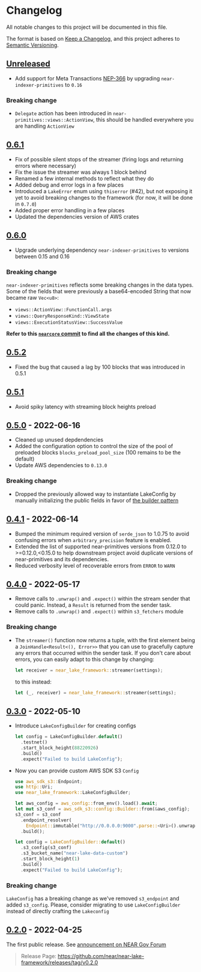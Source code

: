 # Changelog

All notable changes to this project will be documented in this file.

The format is based on [Keep a Changelog](https://keepachangelog.com/en/1.0.0/),
and this project adheres to [Semantic Versioning](https://semver.org/spec/v2.0.0.html).

## [Unreleased](https://github.com/near/near-lake-framework/compare/v0.6.1...HEAD)

- Add support for Meta Transactions [NEP-366](https://github.com/near/NEPs/blob/master/neps/nep-0366.md) by upgrading `near-indexer-primitives` to `0.16`

### Breaking change

- `Delegate` action has been introduced in `near-primitives::views::ActionView`, this should be handled everywhere you are handling `ActionView`

## [0.6.1](https://github.com/near/near-lake-framework/compare/v0.6.0...0.6.1)

- Fix of possible silent stops of the streamer (firing logs and returning errors where necessary)
- Fix the issue the streamer was always 1 block behind
- Renamed a few internal methods to reflect what they do
- Added debug and error logs in a few places
- Introduced a `LakeError` enum using `thiserror` (#42), but not exposing it yet to avoid breaking changes to the framework (for now, it will be done in `0.7.0`)
- Added proper error handling in a few places
- Updated the dependencies version of AWS crates

## [0.6.0](https://github.com/near/near-lake-framework/compare/v0.5.2...0.6.0)

- Upgrade underlying dependency `near-indexer-primitives` to versions between 0.15 and 0.16

### Breaking change

`near-indexer-primitives` reflects some breaking changes in the data types. Some of the fields that were previously
a base64-encoded String that now became raw `Vec<u8>`:

- `views::ActionView::FunctionCall.args`
- `views::QueryResponseKind::ViewState`
- `views::ExecutionStatusView::SuccessValue`

**Refer to this [`nearcore` commit](https://github.com/near/nearcore/commit/8e9be9fff4d520993c81b0e3738c0f223a9538c0) to find all the changes of this kind.**

## [0.5.2](https://github.com/near/near-lake-framework/compare/v0.5.1...0.5.2)

- Fixed the bug that caused a lag by 100 blocks that was introduced in 0.5.1

## [0.5.1](https://github.com/near/near-lake-framework/compare/v0.5.0...v0.5.1)

- Avoid spiky latency with streaming block heights preload

## [0.5.0](https://github.com/near/near-lake-framework/compare/v0.4.1...v0.5.0) - 2022-06-16

- Cleaned up unused depdendencies
- Added the configuration option to control the size of the pool of
  preloaded blocks `blocks_preload_pool_size` (100 remains to be the default)
- Update AWS dependencies to `0.13.0`

### Breaking change

- Dropped the previously allowed way to instantiate LakeConfig by manually
  initializing the public fields in favor of
  [the builder pattern](https://docs.rs/near-lake-framework/0.4.1/near_lake_framework/struct.LakeConfigBuilder.html)

## [0.4.1](https://github.com/near/near-lake-framework/compare/v0.4.0...v0.4.1) - 2022-06-14

- Bumped the minimum required version of `serde_json` to 1.0.75 to avoid
  confusing errors when `arbitrary_precision` feature is enabled.
- Extended the list of supported near-primitives versions from 0.12.0
  to >=0.12.0,<0.15.0 to help downstream project avoid duplicate versions
  of near-primitives and its dependencies.
- Reduced verbosity level of recoverable errors from `ERROR` to `WARN`

## [0.4.0](https://github.com/near/near-lake-framework/compare/v0.3.0...v0.4.0) - 2022-05-17

- Remove calls to `.unwrap()` and `.expect()` within the stream sender that
  could panic. Instead, a `Result` is returned from the sender task.
- Remove calls to `.unwrap()` and `.expect()` within `s3_fetchers` module

### Breaking change

- The `streamer()` function now returns a tuple, with the first element being a
  `JoinHandle<Result<(), Error>>` that you can use to gracefully capture any
  errors that occurred within the sender task. If you don't care about errors,
  you can easily adapt to this change by changing:
  ```rust
  let receiver = near_lake_framework::streamer(settings);
  ```
  to this instead:
  ```rust
  let (_, receiver) = near_lake_framework::streamer(settings);
  ```

## [0.3.0](https://github.com/near/near-lake-framework/compare/v0.2.0...v0.3.0) - 2022-05-10

- Introduce `LakeConfigBuilder` for creating configs
  ```rust
  let config = LakeConfigBuilder.default()
    .testnet()
    .start_block_height(88220926)
    .build()
    .expect("Failed to build LakeConfig");
  ```
- Now you can provide custom AWS SDK S3 `Config`
  ```rust
  use aws_sdk_s3::Endpoint;
  use http::Uri;
  use near_lake_framework::LakeConfigBuilder;

  let aws_config = aws_config::from_env().load().await;
  let mut s3_conf = aws_sdk_s3::config::Builder::from(&aws_config);
  s3_conf = s3_conf
    .endpoint_resolver(
      Endpoint::immutable("http://0.0.0.0:9000".parse::<Uri>().unwrap()))
    .build();

  let config = LakeConfigBuilder::default()
    .s3_config(s3_conf)
    .s3_bucket_name("near-lake-data-custom")
    .start_block_height(1)
    .build()
    .expect("Failed to build LakeConfig");
  ```

### Breaking change

`LakeConfig` has a breaking change as we've removed `s3_endpoint` and added `s3_config`. Please, consider migrating to use `LakeConfigBuilder` instead of directly crafting the `Lakeconfig`

[0.3.0]: https://github.com/near/near-lake-framework/releases/tag/v0.3.0

## [0.2.0] - 2022-04-25

The first public release. See [announcement on NEAR Gov Forum](https://gov.near.org/t/announcement-near-lake-framework-brand-new-word-in-indexer-building-approach/17668)

> Release Page: <https://github.com/near/near-lake-framework/releases/tag/v0.2.0>

[0.2.0]: https://github.com/near/near-lake-framework/releases/tag/v0.2.0
